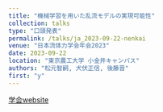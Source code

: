 ```yaml
---
title: "機械学習を用いた乱流モデルの実現可能性"
collection: talks
type: "口頭発表"
permalink: /talks/ja_2023-09-22-nenkai
venue: "日本流体力学会年会2023"
date: 2023-09-22
location: "東京農工大学 小金井キャンパス"
authors: "松元智嗣, 犬伏正信, 後藤晋"
first: "y"
---
```

<a href="https://www2.nagare.or.jp/nenkai2023/" target="_blank" rel="noopener noreferrer">学会website</a>
